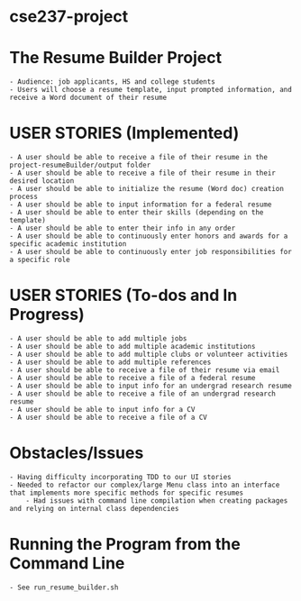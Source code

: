 # cse237-project


# The Resume Builder Project
	- Audience: job applicants, HS and college students
	- Users will choose a resume template, input prompted information, and receive a Word document of their resume

# USER STORIES (Implemented)
	- A user should be able to receive a file of their resume in the project-resumeBuilder/output folder
	- A user should be able to receive a file of their resume in their desired location
	- A user should be able to initialize the resume (Word doc) creation process
	- A user should be able to input information for a federal resume
	- A user should be able to enter their skills (depending on the template)
	- A user should be able to enter their info in any order
	- A user should be able to continuously enter honors and awards for a specific academic institution
	- A user should be able to continuously enter job responsibilities for a specific role

# USER STORIES (To-dos and In Progress)
	- A user should be able to add multiple jobs
	- A user should be able to add multiple academic institutions
	- A user should be able to add multiple clubs or volunteer activities
	- A user should be able to add multiple references
	- A user should be able to receive a file of their resume via email
	- A user should be able to receive a file of a federal resume
	- A user should be able to input info for an undergrad research resume
	- A user should be able to receive a file of an undergrad research resume
	- A user should be able to input info for a CV
	- A user should be able to receive a file of a CV

# Obstacles/Issues
	- Having difficulty incorporating TDD to our UI stories
	- Needed to refactor our complex/large Menu class into an interface that implements more specific methods for specific resumes
		- Had issues with command line compilation when creating packages and relying on internal class dependencies

# Running the Program from the Command Line
	- See run_resume_builder.sh
